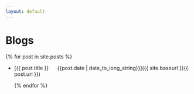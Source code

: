 ```yaml
---
layout: default
---
```


# Blogs

  {% for post in site.posts %}

* [{{ post.title }}&nbsp; &nbsp; &nbsp; {{post.date | date_to_long_string}}]({{ site.baseurl }}{{ post.url }})
 
  {% endfor %}

